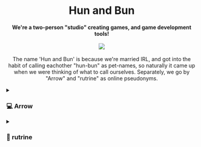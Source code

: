 <h1 align="center">
  Hun and Bun
</h1>
<p align="center">
  <b>
    We're a two-person "studio" creating games, and game development tools!
  </b>
  <br/><br/>
  <a href="https://hun-bun.itch.io">
    <img src="https://img.shields.io/badge/Itch.io-FA5C5C?style=for-the-badge&logo=itchdotio&logoColor=white" />
  </a>
  <br/><br/>
  The name 'Hun and Bun' is because we're married IRL, and got into the habit of calling eachother "hun-bun" as pet-names, so naturally it came up when we were thinking of what to call ourselves. 
  Separately, we go by "Arrow" and "rutrine" as online pseudonyms. 
</p>

 <details>
   <summary>
      <h3>💻 Arrow</h3>
   </summary>
   <p>
     <h3>Home PC:</h3>
     <img src="https://img.shields.io/badge/Linux_Mint-87CF3E?style=for-the-badge&logo=linux-mint&logoColor=white"/>
     <img src="https://img.shields.io/badge/AMD%20Ryzen_9_3900XT-ED1C24?style=for-the-badge&logo=amd&logoColor=white"/>
     <img src="https://img.shields.io/badge/AMD%20Radeon_RX_6900XT-ED1C24?style=for-the-badge&logo=amd&logoColor=white"/>
     <img src="https://img.shields.io/badge/RAM-64GB%20DDR4%203600MHz-007DB8?style=for-the-badge&logoColor=white"/>
   </p>
   <p>
     <h3>About:</h3>
     I love to learn. Over the years, lots of hobbies have come and gone, but software development is one that stuck. I started the self-taught journey in highschool learning GameMaker Studio, and eventually transitioned to Unity, and later on Godot. Along the way I've made an <a href="https://github.com/HunAndBun    /ArrowUtilities">open source class library</a> for Unity development, and a few small games with the help of rutrine and her art. A smaller subset of those games actually made their way onto <a href="https://hun-bun.itch.io">our itch.io page.</a> Early 2023 I bought a server to self-host alternatives to software I was previously paying subscription fees for, namely a family Nextcloud to replace my Google One subscription, and GitLab for storing game code directly alongside large art assets that GitHub wasn't too happy about. Most of my focus now is split between my day job, development in Godot, and pursuing a CS degree!
   </p>
   <p>
     <h3>Software Proficiencies (in order learned):</h3>
     <h6>Languages & Frameworks</h6>
     <img src="https://img.shields.io/badge/GML-000000.svg?style=for-the-badge&logo=data%3Aimage%2Fpng%3Bbase64%2CiVBORw0KGgoAAAANSUhEUgAAAA4AAAAOCAMAAAAolt3jAAAAZlBMVEX%2F%2F%2F%2F%2F%2F%2F%2F%2F%2F%2F%2F%2F%2F%2F%2F%2F%2F%2F%2F%2F%2F%2F%2F%2F%2F%2F%2F%2F%2F%2F%2F%2F%2F%2F%2F%2F%2F%2F%2F%2F%2F%2F%2F%2F%2F%2F%2F%2F%2F%2F%2F%2F%2F%2F%2F%2F%2F%2F%2F%2F%2F%2F%2F%2F%2F%2F%2F%2F%2F%2F%2F%2F%2F%2F%2F%2F%2F%2F%2F%2F%2F%2F%2F%2F%2F%2F%2F%2F%2F%2F%2F%2F%2F%2F%2F%2F%2F%2F%2F%2F%2F%2F%2F%2F%2F%2F%2F%2F%2F%2F%2F%2F%2F%2F%2F%2F%2F%2F%2F%2F%2F%2F%2F%2F%2F%2F%2F%2F%2F%2F%2F%2F%2F%2F%2BrG8stAAAAIXRSTlMABg0OFBkfcn1%2Bf4CBgoOFhoeIiouWmNDa5ebp8PX2%2B%2F6o6Vq%2BAAAAY0lEQVR42k2OWQ6AIAwFn%2BIOioobrnD%2FS4o0EeanmQxNAdErRFTWtsFq6%2BiiZozz0CSnTjYBwo0RkF8DWDLf51Ni9K%2FYdq0Fy3KAfzk97M7goK1F%2F4rGH9Kk1OlboQtEDIrmC%2BU3CVxTr%2FRMAAAAAElFTkSuQmCC">
     <img src="https://img.shields.io/badge/c%23-%23239120.svg?style=for-the-badge&logo=c-sharp&logoColor=white"/>
     <img src="https://img.shields.io/badge/.NET-5C2D91?style=for-the-badge&logo=.net&logoColor=white"/>
     <img src="https://img.shields.io/badge/json-%23000000.svg?&style=for-the-badge&logo=json&logoColor=white" />
     <img src="https://img.shields.io/badge/GDScript-%23FFFFFF.svg?style=for-the-badge&logo=godot-engine"/>
     <img src="https://img.shields.io/badge/gnu%20bash-%234EAA25.svg?&style=for-the-badge&logo=gnu%20bash&logoColor=white" />
     <h6>Game Engines</h6>
     <img src="https://img.shields.io/badge/GameMaker_Studio_2-000000.svg?style=for-the-badge&logo=data%3Aimage%2Fpng%3Bbase64%2CiVBORw0KGgoAAAANSUhEUgAAAA4AAAAOCAMAAAAolt3jAAAAZlBMVEX%2F%2F%2F%2F%2F%2F%2F%2F%2F%2F%2F%2F%2F%2F%2F%2F%2F%2F%2F%2F%2F%2F%2F%2F%2F%2F%2F%2F%2F%2F%2F%2F%2F%2F%2F%2F%2F%2F%2F%2F%2F%2F%2F%2F%2F%2F%2F%2F%2F%2F%2F%2F%2F%2F%2F%2F%2F%2F%2F%2F%2F%2F%2F%2F%2F%2F%2F%2F%2F%2F%2F%2F%2F%2F%2F%2F%2F%2F%2F%2F%2F%2F%2F%2F%2F%2F%2F%2F%2F%2F%2F%2F%2F%2F%2F%2F%2F%2F%2F%2F%2F%2F%2F%2F%2F%2F%2F%2F%2F%2F%2F%2F%2F%2F%2F%2F%2F%2F%2F%2F%2F%2F%2F%2F%2F%2F%2F%2F%2F%2F%2F%2F%2F%2F%2F%2BrG8stAAAAIXRSTlMABg0OFBkfcn1%2Bf4CBgoOFhoeIiouWmNDa5ebp8PX2%2B%2F6o6Vq%2BAAAAY0lEQVR42k2OWQ6AIAwFn%2BIOioobrnD%2FS4o0EeanmQxNAdErRFTWtsFq6%2BiiZozz0CSnTjYBwo0RkF8DWDLf51Ni9K%2FYdq0Fy3KAfzk97M7goK1F%2F4rGH9Kk1OlboQtEDIrmC%2BU3CVxTr%2FRMAAAAAElFTkSuQmCC">
     <img src="https://img.shields.io/badge/unity-%23000000.svg?style=for-the-badge&logo=unity&logoColor=white"/>
     <img src="https://img.shields.io/badge/GODOT-%23FFFFFF.svg?style=for-the-badge&logo=godot-engine"/>
     <h6>Self-Hosted Services</h6>
     <img src="https://img.shields.io/badge/proxmox-%23E57000.svg?&style=for-the-badge&logo=proxmox&logoColor=white"/>
     <img src="https://img.shields.io/badge/truenas-%230095D5.svg?&style=for-the-badge&logo=truenas&logoColor=white" />
     <img src="https://img.shields.io/badge/Nextcloud-0082C9?style=for-the-badge&logo=Nextcloud&logoColor=white"/>
     <img src="https://img.shields.io/badge/nginx_Proxy_Manager-%23009639.svg?style=for-the-badge&logo=nginx&logoColor=white"/>
     <img src="https://img.shields.io/badge/VSCode_Server-0078D4?style=for-the-badge&logo=visual%20studio%20code&logoColor=white"/>
     <img src="https://img.shields.io/badge/GitLab-330F63?style=for-the-badge&logo=gitlab&logoColor=white"/>
     <img src="https://img.shields.io/badge/Portainer-%232496ED.svg?&style=for-the-badge&logo=docker&logoColor=white"/>
     <img src="https://img.shields.io/badge/Obsidian-483699?style=for-the-badge&logo=Obsidian&logoColor=white"/>
     <br/>(Obsidian runs locally, but I've used some trickery with my instance of GitLab to auto-sync all of my vaults to all of my devices, mobile or otherwise, effectively giving me a self-hosted note system.)
   </p>
 </details>
 <details>
   <summary>
      <h3>🎨 rutrine</h3>
   </summary>
   <p>
     <h3>Home PC:</h3>
     <img src="https://img.shields.io/badge/Linux_Mint-87CF3E?style=for-the-badge&logo=linux-mint&logoColor=white"/>
     <img src="https://img.shields.io/badge/AMD%20Ryzen_9_3950X-ED1C24?style=for-the-badge&logo=amd&logoColor=white"/>
     <img src="https://img.shields.io/badge/NVIDIA-RTX3080-76B900?style=for-the-badge&logo=nvidia&logoColor=white"/>
     <img src="https://img.shields.io/badge/RAM-32GB%20DDR4%203600MHz-007DB8?style=for-the-badge&logoColor=white"/>
   </p>
   <p>
   <h3>About:</h3>
     
   </p>
   <p>
     <h3>Software Proficiencies (in order learned):</h3>
     <h6>Digital Art</h6>
     <img src="https://img.shields.io/badge/Adobe%20Photoshop-31A8FF?style=for-the-badge&logo=Adobe%20Photoshop&logoColor=black"/>
     <img src="https://img.shields.io/badge/Adobe%20Illustrator-FF9A00?style=for-the-badge&logo=adobe%20illustrator&logoColor=white"/>
     <img src="https://img.shields.io/badge/Aseprite-FFFFFF?style=for-the-badge&logo=Aseprite&logoColor=#7D929E"/>
     <img src="https://img.shields.io/badge/Krita-203759?style=for-the-badge&logo=krita&logoColor=EEF37B"/>
     <h6>Video Editing</h6>
     <img src="https://img.shields.io/badge/Adobe%20Premiere%20Pro-9999FF?style=for-the-badge&logo=Adobe%20Premiere%20Pro&logoColor=white"/>
     <img src="https://img.shields.io/badge/DaVinci_Resolve-%23FF4A00.svg?&style=for-the-badge&logo=davinci%20resolve&logoColor=white"/>
   </p>       
 </details>
<!---
HunAndBun/HunAndBun is a ✨ special ✨ repository because its `README.md` (this file) appears on your GitHub profile.
You can click the Preview link to take a look at your changes.
--->

